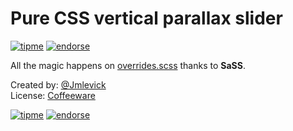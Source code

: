# Pure CSS vertical parallax slider

[![tipme](https://spideroak.com/share/PBSW433EMVZXS43UMVWXG/78656e6f6465/srv/CDN/xenodecdn/tipme-small.png)](https://www.changetip.com/tipme/jmlevick) [![endorse](http://api.coderwall.com/jmlevick/endorsecount.png)](https://coderwall.com/jmlevick)

All the magic happens on [overrides.scss][1] thanks to **SaSS**.

Created by: [@Jmlevick][2]  
License: [Coffeeware][3]

[![tipme](https://spideroak.com/share/PBSW433EMVZXS43UMVWXG/78656e6f6465/srv/CDN/xenodecdn/tipme-small.png)](https://www.changetip.com/tipme/jmlevick) [![endorse](http://api.coderwall.com/jmlevick/endorsecount.png)](https://coderwall.com/jmlevick)


  [1]: https://github.com/Jmlevick/purecsslider/blob/master/scss/overrides.scss
  [2]: http://jmlevick.me
  [3]: https://github.com/Jmlevick/coffeeware-license
